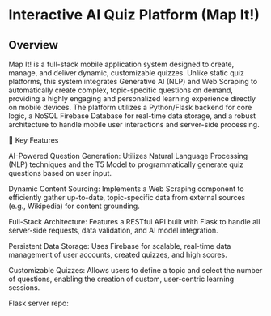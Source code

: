 # Interactive AI Quiz Platform (Map It!)

## Overview

Map It! is a full-stack mobile application system designed to create, manage, and deliver dynamic, customizable quizzes. Unlike static quiz platforms, this system integrates Generative AI (NLP) and Web Scraping to automatically create complex, topic-specific questions on demand, providing a highly engaging and personalized learning experience directly on mobile devices.
The platform utilizes a Python/Flask backend for core logic, a NoSQL Firebase Database for real-time data storage, and a robust architecture to handle mobile user interactions and server-side processing.

🚀 Key Features

AI-Powered Question Generation: Utilizes Natural Language Processing (NLP) techniques and the T5 Model to programmatically generate quiz questions based on user input.
  
Dynamic Content Sourcing: Implements a Web Scraping component to efficiently gather up-to-date, topic-specific data from external sources (e.g., Wikipedia) for content grounding.
    
Full-Stack Architecture: Features a RESTful API built with Flask to handle all server-side requests, data validation, and AI model integration.
    
Persistent Data Storage: Uses Firebase for scalable, real-time data management of user accounts, created quizzes, and high scores.

Customizable Quizzes: Allows users to define a topic and select the number of questions, enabling the creation of custom, user-centric learning sessions.

Flask server repo:
